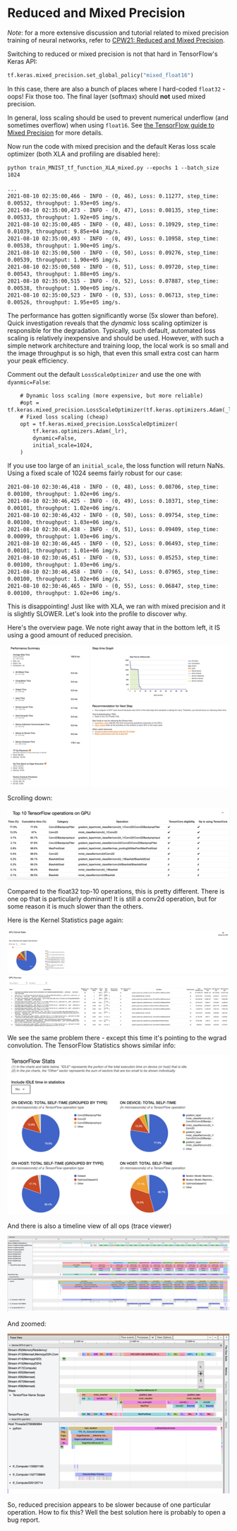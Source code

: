 # Reduced and Mixed Precision

*Note*: for a more extensive discussion and tutorial related to mixed precision training of neural networks, refer to [CPW21: Reduced and Mixed Precision](https://github.com/argonne-lcf/CompPerfWorkshop-2021/tree/main/10_reduced-precision).

Switching to reduced or mixed precision is not that hard in TensorFlow's Keras API:
```python
tf.keras.mixed_precision.set_global_policy("mixed_float16")
```

In this case, there are also a bunch of places where I hard-coded `float32` - oops!  Fix those too. The final layer (softmax) should **not** used mixed precision.

In general, loss scaling should be used to prevent numerical underflow (and sometimes overflow) when using `float16`. See [the TensorFlow guide to Mixed Precision](https://www.tensorflow.org/guide/mixed_precision#training_the_model_with_a_custom_training_loop) for more details. 

Now run the code with mixed precision and the default Keras loss scale optimizer (both XLA and profiling are disabled here):
```
python train_MNIST_tf_function_XLA_mixed.py --epochs 1 --batch_size 1024

...
2021-08-10 02:35:00,466 - INFO - (0, 46), Loss: 0.11277, step_time: 0.00532, throughput: 1.93e+05 img/s.
2021-08-10 02:35:00,473 - INFO - (0, 47), Loss: 0.08135, step_time: 0.00533, throughput: 1.92e+05 img/s.
2021-08-10 02:35:00,485 - INFO - (0, 48), Loss: 0.10929, step_time: 0.01039, throughput: 9.85e+04 img/s.
2021-08-10 02:35:00,493 - INFO - (0, 49), Loss: 0.10958, step_time: 0.00538, throughput: 1.90e+05 img/s.
2021-08-10 02:35:00,500 - INFO - (0, 50), Loss: 0.09276, step_time: 0.00539, throughput: 1.90e+05 img/s.
2021-08-10 02:35:00,508 - INFO - (0, 51), Loss: 0.09720, step_time: 0.00543, throughput: 1.88e+05 img/s.
2021-08-10 02:35:00,515 - INFO - (0, 52), Loss: 0.07887, step_time: 0.00538, throughput: 1.90e+05 img/s.
2021-08-10 02:35:00,523 - INFO - (0, 53), Loss: 0.06713, step_time: 0.00526, throughput: 1.95e+05 img/s.
```
The performance has gotten significantly worse (5x slower than before). Quick investigation reveals that the _dynamic_ loss scaling optimizer is responsible for the degradation. Typically, such default, automated loss scaling is relatively inexpensive and should be used. However, with such a simple network architecture and training loop, the local work is so small and the image throughput is so high, that even this small extra cost can harm your peak efficiency.

Comment out the default `LossScaleOptimizer` and use the one with `dyanmic=False`:
```
    # Dynamic loss scaling (more expensive, but more reliable)
    #opt = tf.keras.mixed_precision.LossScaleOptimizer(tf.keras.optimizers.Adam(_lr))
    # Fixed loss scaling (cheap)
    opt = tf.keras.mixed_precision.LossScaleOptimizer(
        tf.keras.optimizers.Adam(_lr),
        dynamic=False,
        initial_scale=1024,
    )
``` 
If you use too large of an `initial_scale`, the loss function will return NaNs. Using a fixed scale of 1024 seems fairly robust for our case:
```
2021-08-10 02:30:46,418 - INFO - (0, 48), Loss: 0.08706, step_time: 0.00100, throughput: 1.02e+06 img/s.
2021-08-10 02:30:46,425 - INFO - (0, 49), Loss: 0.10371, step_time: 0.00101, throughput: 1.02e+06 img/s.
2021-08-10 02:30:46,432 - INFO - (0, 50), Loss: 0.09754, step_time: 0.00100, throughput: 1.03e+06 img/s.
2021-08-10 02:30:46,438 - INFO - (0, 51), Loss: 0.09409, step_time: 0.00099, throughput: 1.03e+06 img/s.
2021-08-10 02:30:46,445 - INFO - (0, 52), Loss: 0.06493, step_time: 0.00101, throughput: 1.01e+06 img/s.
2021-08-10 02:30:46,451 - INFO - (0, 53), Loss: 0.05253, step_time: 0.00100, throughput: 1.03e+06 img/s.
2021-08-10 02:30:46,458 - INFO - (0, 54), Loss: 0.07965, step_time: 0.00100, throughput: 1.02e+06 img/s.
2021-08-10 02:30:46,465 - INFO - (0, 55), Loss: 0.06847, step_time: 0.00100, throughput: 1.02e+06 img/s.
```

This is disappointing!  Just like with XLA, we ran with mixed precision and it is slightly SLOWER.  Let's look into the profile to discover why.

Here's the overview page.  We note right away that in the bottom left, it IS using a good amount of reduced precision.

![Tensorboard Profiler Overview](./images/profiler_overview.png)

Scrolling down:

![top 10](./images/top10-ops.png)

Compared to the float32 top-10 operations, this is pretty different.  There is one op that is particularly dominant!  It is still a conv2d operation, but for some reason it is much slower than the others.

Here is the Kernel Statistics page again:

![kernel stats](./images/kernel-stats.png)

We see the same problem there - except this time it's pointing to the wgrad convolution. The TensorFlow Statistics shows similar info:

![tf stats](./images/tf-stats.png)

And there is also a timeline view of all ops (trace viewer)

![timeline](./images/trace-viewer.png)

And zoomed:

![timeline zoom](./images/trace-zoomed.png)

So, reduced precision appears to be slower because of one particular operation.  How to
fix this?  Well the best solution here is probably to open a bug report.
